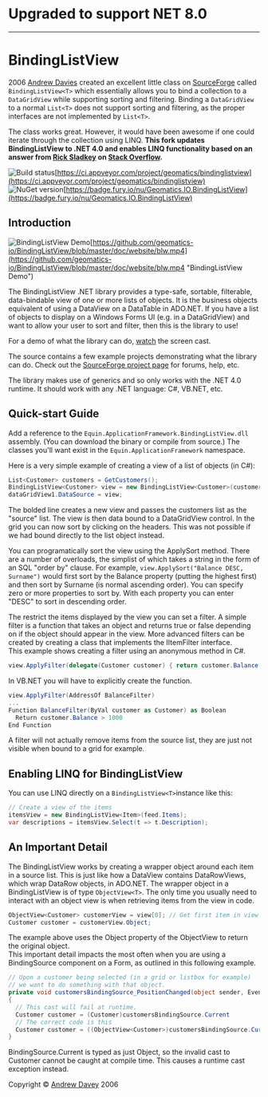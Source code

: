 # Upgraded to support NET 8.0

---

# BindingListView

2006 [Andrew Davies](http://aboutcode.net/) created an excellent little class on [SourceForge](http://blw.sourceforge.net/) called `BindingListView<T>`​ which essentially allows you to bind a collection to a `DataGridView`​ while supporting sorting and filtering. Binding a `DataGridView`​ to a normal `List<T>`​ does not support sorting and filtering, as the proper interfaces are not implemented by `List<T>`​.

The class works great. However, it would have been awesome if one could iterate through the collection using LINQ. **This fork updates BindingListView to .NET 4.0 and enables LINQ functionality based on an answer from [Rick Sladkey](http://stackoverflow.com/users/553613/rick-sladkey) on [Stack Overflow](http://stackoverflow.com/questions/6256559/enabling-linq-for-bindinglistviewt).**

​![Build status](https://ci.appveyor.com/api/projects/status/5ue3lyncs81nawg4?svg=true)[https://ci.appveyor.com/project/geomatics/bindinglistview](https://ci.appveyor.com/project/geomatics/bindinglistview)  
​![NuGet version](https://badge.fury.io/nu/Geomatics.IO.BindingListView.svg)[https://badge.fury.io/nu/Geomatics.IO.BindingListView](https://badge.fury.io/nu/Geomatics.IO.BindingListView)

## Introduction

​![BindingListView Demo](https://github.com/geomatics-io/BindingListView/blob/master/doc/website/blw.png?raw=true)[https://github.com/geomatics-io/BindingListView/blob/master/doc/website/blw.mp4](https://github.com/geomatics-io/BindingListView/blob/master/doc/website/blw.mp4 "BindingListView Demo")

The BindingListView .NET library provides a type-safe, sortable, filterable, data-bindable view of one or more lists of objects. It is the business objects equivalent of using a DataView on a DataTable in ADO.NET. If you have a list of objects to display on a Windows Forms UI (e.g. in a DataGridView) and want to allow your user to sort and filter, then this is the library to use!

For a demo of what the library can do, [watch](http://blw.sourceforge.net/demo.html) the screen cast.

The source contains a few example projects demonstrating what the library can do. Check out the [SourceForge project page](http://www.sf.net/projects/blw) for forums, help, etc.

The library makes use of generics and so only works with the .NET 4.0 runtime. It should work with any .NET language: C#, VB.NET, etc.

## Quick-start Guide

Add a reference to the `Equin.ApplicationFramework.BindingListView.dll`​ assembly. (You can download the binary or compile from source.) The classes you'll want exist in the `Equin.ApplicationFramework`​ namespace.

Here is a very simple example of creating a view of a list of objects (in C#):

```C#
List<Customer> customers = GetCustomers();
BindingListView<Customer> view = new BindingListView<Customer>(customers);
dataGridView1.DataSource = view;
```

The bolded line creates a new view and passes the customers list as the "source" list. The view is then data bound to a DataGridView control. In the grid you can now sort by clicking on the headers. This was not possible if we had bound directly to the list object instead.

You can programatically sort the view using the ApplySort method. There are a number of overloads, the simplist of which takes a string in the form of an SQL "order by" clause. For example, `view.ApplySort("Balance DESC, Surname")`​ would first sort by the Balance property (putting the highest first) and then sort by Surname (is normal ascending order). You can specify zero or more properties to sort by. With each property you can enter "DESC" to sort in descending order.

The restrict the items displayed by the view you can set a filter. A simple filter is a function that takes an object and returns true or false depending on if the object should appear in the view. More advanced filters can be created by creating a class that implements the IItemFilter<T> interface.  
This example shows creating a filter using an anonymous method in C#.

```C#
view.ApplyFilter(delegate(Customer customer) { return customer.Balance > 1000; });
```

In VB.NET you will have to explicitly create the function.

```C#
view.ApplyFilter(AddressOf BalanceFilter)
...
Function BalanceFilter(ByVal customer as Customer) as Boolean
  Return customer.Balance > 1000
End Function
```

A filter will not actually remove items from the source list, they are just not visible when bound to a grid for example.

## Enabling LINQ for BindingListView<T>

You can use LINQ directly on a `BindingListView<T>`​ instance like this:

```C#
// Create a view of the items
itemsView = new BindingListView<Item>(feed.Items);
var descriptions = itemsView.Select(t => t.Description);
```

## An Important Detail

The BindingListView works by creating a wrapper object around each item in a source list. This is just like how a DataView contains DataRowViews, which wrap DataRow objects, in ADO.NET. The wrapper object in a BindingListView is of type `ObjectView<T>`​. The only time you usually need to interact with an object view is when retrieving items from the view in code.

```C#
ObjectView<Customer> customerView = view[0]; // Get first item in view
Customer customer = customerView.Object;
```

The example above uses the Object property of the ObjectView to return the original object.  
This important detail impacts the most often when you are using a BindingSource component on a Form, as outlined in this following example.

```C#
// Upon a customer being selected (in a grid or listbox for example)
// we want to do something with that object.
private void customersBindingSource_PositionChanged(object sender, EventArgs e)
{
  // This cast will fail at runtime.
  Customer customer = (Customer)customersBindingSource.Current
  // The correct code is this
  Customer customer = ((ObjectView<Customer>)customersBindingSource.Current).Object
}
```

BindingSource.Current is typed as just Object, so the invalid cast to Customer cannot be caught at compile time. This causes a runtime cast exception instead.

Copyright © [Andrew Davey](http://blogs.warwick.ac.uk/andrewdavey) 2006
